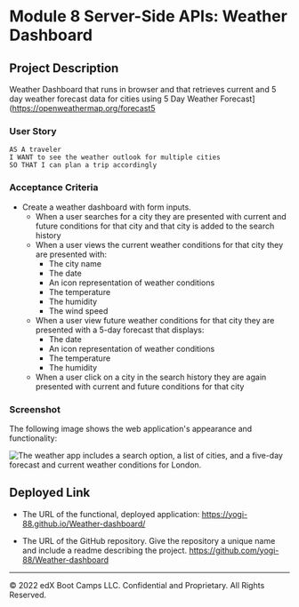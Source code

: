 # Module 8 Server-Side APIs: Weather Dashboard

## Project Description

Weather Dashboard that runs in browser and that retrieves current and 5 day weather forecast  data for cities using 5 Day Weather Forecast](https://openweathermap.org/forecast5


### User Story

```
AS A traveler
I WANT to see the weather outlook for multiple cities
SO THAT I can plan a trip accordingly
```

### Acceptance Criteria

* Create a weather dashboard with form inputs.
  * When a user searches for a city they are presented with current and future conditions for that city and that city is added to the search history
  * When a user views the current weather conditions for that city they are presented with:
    * The city name
    * The date
    * An icon representation of weather conditions
    * The temperature
    * The humidity
    * The wind speed
  * When a user view future weather conditions for that city they are presented with a 5-day forecast that displays:
    * The date
    * An icon representation of weather conditions
    * The temperature
    * The humidity
  * When a user click on a city in the search history they are again presented with current and future conditions for that city

### Screenshot

The following image shows the web application's appearance and functionality:

![The weather app includes a search option, a list of cities, and a five-day forecast and current weather conditions for London.]()










## Deployed Link

* The URL of the functional, deployed application:
https://yogi-88.github.io/Weather-dashboard/


* The URL of the GitHub repository. Give the repository a unique name and include a readme describing the project.
https://github.com/yogi-88/Weather-dashboard


---

© 2022 edX Boot Camps LLC. Confidential and Proprietary. All Rights Reserved.
